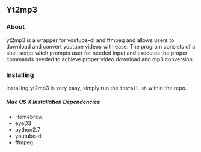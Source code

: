 ## Yt2mp3

### About  
yt2mp3 is a wrapper for youtube-dl and ffmpeg and allows users to download and convert youtube videos
with ease. The program consists of a shell script witch prompts user for needed input and executes 
the proper commands needed to achieve proper video download and mp3 conversion.

### Installing
Installing yt2mp3 is very easy, simply run the `install.sh` within the repo.
##### Mac OS X Installation Dependencies
- Homebrew
- eyeD3
- python2.7
- youtube-dl
- ffmpeg

